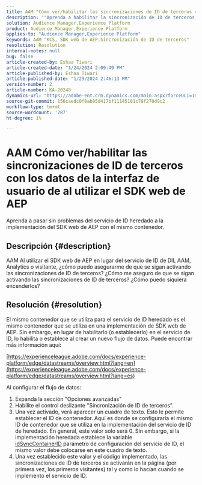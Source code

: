 ```yaml
---
title: AAM "Cómo ver/habilitar las sincronizaciones de ID de terceros con los datos de acceso al SDK web de AEP"
description: '"Aprenda a habilitar la sincronización de ID de terceros, establecer el ID de contenedor en un nuevo flujo de datos e implementar un código para una sincronización eficaz".'
solution: Audience Manager,Experience Platform
product: Audience Manager,Experience Platform
applies-to: "Audience Manager,Experience Platform"
keywords: AAM "KCS, SDK web de AEP,Sincronización de ID de terceros"
resolution: Resolution
internal-notes: null
bug: false
article-created-by: Eshaa Tiwari
article-created-date: "1/24/2024 2:09:49 PM"
article-published-by: Eshaa Tiwari
article-published-date: "1/29/2024 2:46:13 PM"
version-number: 2
article-number: KA-20248
dynamics-url: "https://adobe-ent.crm.dynamics.com/main.aspx?forceUCI=1&pagetype=entityrecord&etn=knowledgearticle&id=49c7e139-c2ba-ee11-a569-6045bd006268"
source-git-commit: 156caedc0f8ab85d417bf11145101c78f270d9c2
workflow-type: tm+mt
source-wordcount: '287'
ht-degree: 1%

---
```


# AAM Cómo ver/habilitar las sincronizaciones de ID de terceros con los datos de la interfaz de usuario de al utilizar el SDK web de AEP


Aprenda a pasar sin problemas del servicio de ID heredado a la implementación del SDK web de AEP con el mismo contenedor.

## Descripción {#description}

AAM Al utilizar el SDK web de AEP en lugar del servicio de ID de DIL AAM, Analytics o visitante, ¿cómo puedo asegurarme de que se sigan activando las sincronizaciones de ID de terceros? ¿Cómo me aseguro de que se sigan activando las sincronizaciones de ID de terceros? ¿Cómo puedo siquiera encenderlos?

## Resolución {#resolution}


El mismo contenedor que se utiliza para el servicio de ID heredado es el mismo contenedor que se utiliza en una implementación de SDK web de AEP. Sin embargo, en lugar de habilitarlo (o establecerlo) en el servicio de ID, lo habilita o establece al crear un nuevo flujo de datos. Puede encontrar más información aquí:

[https://experienceleague.adobe.com/docs/experience-platform/edge/datastreams/overview.html?lang=en](https://experienceleague.adobe.com/docs/experience-platform/edge/datastreams/overview.html?lang=es)

Al configurar el flujo de datos:

1. Expanda la sección &quot;Opciones avanzadas&quot;
2. Habilite el control deslizante &quot;Sincronización de ID de terceros&quot;.
3. Una vez activado, verá aparecer un cuadro de texto. Esto le permite establecer el ID de contenedor. Aquí es donde se configuraría el mismo ID de contenedor que se utiliza en la implementación del servicio de ID de heredado. En general, este valor solo será 0. Sin embargo, si la implementación heredada establece la variable [idSyncContainerID](https://experienceleague.adobe.com/docs/id-service/using/id-service-api/configurations/idsyncontainerid.html?lang=en) parámetro de configuración del servicio de ID, el mismo valor debe colocarse en este cuadro de texto.
4. Una vez establecido este valor y el código implementado, las sincronizaciones de ID de terceros se activarán en la página (por primera vez, los primeros visitantes) tal y como lo hacían cuando se implementó el servicio de ID.

